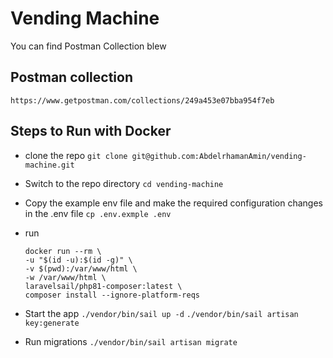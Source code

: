 # Vending Machine

You can find Postman Collection blew
## Postman collection
```https://www.getpostman.com/collections/249a453e07bba954f7eb```

## Steps to Run with Docker
- clone the repo 
    ```git clone git@github.com:AbdelrhamanAmin/vending-machine.git ```
- Switch to the repo directory 
    ```cd vending-machine```
- Copy the example env file and make the required configuration changes in the .env file
    ```cp .env.exmple .env```
- run
    ```
    docker run --rm \
    -u "$(id -u):$(id -g)" \
    -v $(pwd):/var/www/html \
    -w /var/www/html \
    laravelsail/php81-composer:latest \
    composer install --ignore-platform-reqs
    ```
    
- Start the app
    ```./vendor/bin/sail up -d```
    ```./vendor/bin/sail artisan key:generate```
- Run migrations 
    ```./vendor/bin/sail artisan migrate ```
